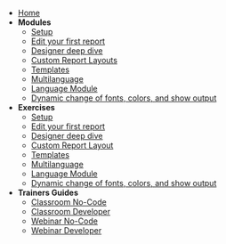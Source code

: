 <!-- docs/_sidebar.md -->
<!-- [![ForNAV](/_media/ForNAV_logo_2f_250.png)](https://www.fornav.com/) -->

- [Home](README.md)
- **Modules**
  - [Setup](Modules/01%20Setup/Setup.Trainer.md)
  - [Edit your first report](Modules/02%20Edit%20your%20first%20report/EditYourFirstReport.Trainer.md)
  - [Designer deep dive](Modules/03%20Designer%20deep%20dive/DesignerDeepDive.Trainer.md)
  - [Custom Report Layouts](Modules/04%20Custom%20Report%20Layouts/CustomReportLayout.Trainer.md)
  - [Templates]()
  - [Multilanguage](Modules/06%20Multilanguage/Multilanguage.Trainer.md)
  - [Language Module](modules/07%20Language/Language.Trainer.md)
  - [Dynamic change of fonts, colors, and show output]()
- **Exercises**
  - [Setup](Exercises/Setup.Exercise.md)
  - [Edit your first report](Exercises/EditYourFirstReport.Exercise.md)
  - [Designer deep dive](/Exercises/DesignerDeepDive.Exercise.md)
  - [Custom Report Layout](/Exercises/CustomReportLayout.Exercise.md)
  - [Templates]()
  - [Multilanguage](/Exercises/Multilanguage.Exercise.md)
  - [Language Module](/Exercises/Language.Exercise.md)
  - [Dynamic change of fonts, colors, and show output]()
- **Trainers Guides**
  - [Classroom No-Code](Modules/Classroom%20NoCode.md)
  - [Classroom Developer](Modules/Classroom%20Developer.md)
  - [Webinar No-Code](Modules/Webinar%20NoCode.md)
  - [Webinar Developer](Modules/Webinar%20Developer.md)